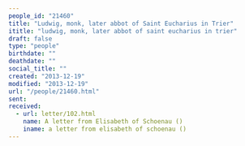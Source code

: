 ```yaml
---
people_id: "21460"
title: "Ludwig, monk, later abbot of Saint Eucharius in Trier"
ititle: "ludwig, monk, later abbot of saint eucharius in trier"
draft: false
type: "people"
birthdate: ""
deathdate: ""
social_title: ""
created: "2013-12-19"
modified: "2013-12-19"
url: "/people/21460.html"
sent:
received:
  - url: letter/102.html
    name: A letter from Elisabeth of Schoenau ()
    iname: a letter from elisabeth of schoenau ()
---
```

